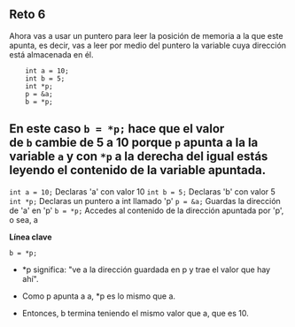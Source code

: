 Reto 6
---
Ahora vas a usar un puntero para leer la posición de memoria a la que este apunta, es decir, vas a leer por medio del puntero la variable cuya dirección está almacenada en él.
```
    int a = 10;
    int b = 5;
    int *p;
    p = &a;
    b = *p;
 ```
En este caso `b = *p;` hace que el valor de `b` cambie de 5 a 10 porque `p` apunta a la la variable `a` y con `*p` a la derecha del igual estás leyendo el contenido de la variable apuntada.
---
`int a = 10;`   Declaras 'a' con valor 10
`int b = 5;`    Declaras 'b' con valor 5
`int *p;`       Declaras un puntero a int llamado 'p'
`p = &a;`       Guardas la dirección de 'a' en 'p'
`b = *p;`       Accedes al contenido de la dirección apuntada por 'p', o sea, a

**Línea clave**
```
b = *p;
```
- *p significa: "ve a la dirección guardada en p y trae el valor que hay ahí".

- Como p apunta a a, *p es lo mismo que a.

- Entonces, b termina teniendo el mismo valor que a, que es 10.
